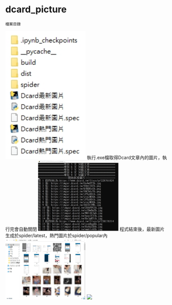 # dcard_picture
    檔案目錄
<img src="https://github.com/ZYiTeng/python_dcard_picture/blob/main/img/%E6%AA%94%E6%A1%88%E7%9B%AE%E9%8C%84.jpg?raw=true" width="250px">
    執行.exe檔取得Dcard文章內的圖片，執行完會自動關閉
<img src="https://github.com/ZYiTeng/python_dcard_picture/blob/main/img/%E5%9F%B7%E8%A1%8C%E7%95%AB%E9%9D%A2.jpg?raw=true" width="250px">
    程式結束後，最新圖片生成於spider/latest，熱門圖片於spider/popular內
<img src="https://github.com/ZYiTeng/python_dcard_picture/blob/main/img/%E5%9F%B7%E8%A1%8C%E7%B5%90%E6%9E%9C.jpg?raw=true" width="250px">
<img src="https://github.com/ZYiTeng/dcard_picture/blob/main/img1.png?raw=true" width="250px">
